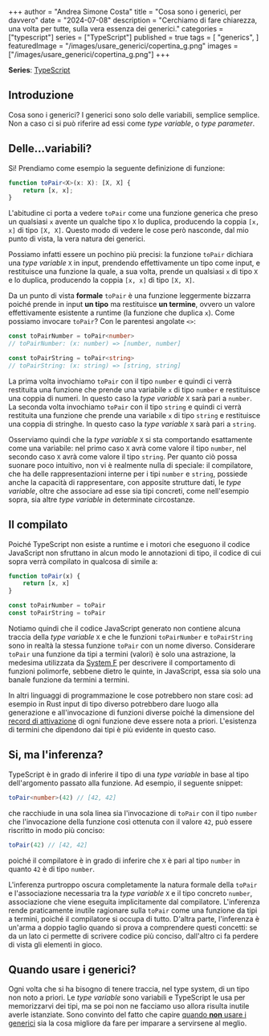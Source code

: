 +++
author = "Andrea Simone Costa"
title = "Cosa sono i generici, per davvero"
date = "2024-07-08"
description = "Cerchiamo di fare chiarezza, una volta per tutte, sulla vera essenza dei generici."
categories = ["typescript"]
series = ["TypeScript"]
published = true
tags = [
    "generics",
]
featuredImage = "/images/usare_generici/copertina_g.png"
images = ["/images/usare_generici/copertina_g.png"]
+++

__Series__: [TypeScript](/it/series/typescript/)

## Introduzione

Cosa sono i generici? I generici sono solo delle variabili, semplice semplice. Non a caso ci si può riferire ad essi come _type variable_, o _type parameter_.

## Delle...variabili?

Si! Prendiamo come esempio la seguente definizione di funzione:

```ts
function toPair<X>(x: X): [X, X] {
    return [x, x];
}
```

L'abitudine ci porta a vedere `toPair` come una funzione generica che preso un qualsiasi `x` avente un qualche tipo `X` lo duplica, producendo la coppia `[x, x]` di tipo `[X, X]`. Questo modo di vedere le cose però nasconde, dal mio punto di vista, la vera natura dei generici.

Possiamo infatti essere un pochino più precisi: la funzione `toPair` dichiara una _type variable_ `X` in input, prendendo effettivamente un tipo come input, e restituisce una funzione la quale, a sua volta, prende un qualsiasi `x` di tipo `X` e lo duplica, producendo la coppia `[x, x]` di tipo `[X, X]`.

Da un punto di vista __formale__ `toPair` è una funzione leggermente bizzarra poiché prende in input __un tipo__ ma restituisce __un termine__, ovvero un valore effettivamente esistente a runtime (la funzione che duplica `x`). Come possiamo invocare `toPair`? Con le parentesi angolate `<>`:

```ts
const toPairNumber = toPair<number>
// toPairNumber: (x: number) => [number, number]

const toPairString = toPair<string>
// toPairString: (x: string) => [string, string]
```

La prima volta invochiamo `toPair` con il tipo `number` e quindi ci verrà restituita una funzione che prende una variabile `x` di tipo `number` e restituisce una coppia di numeri. In questo caso la _type variable_ `X` sarà pari a `number`. La seconda volta invochiamo `toPair` con il tipo `string` e quindi ci verrà restituita una funzione che prende una variabile `x` di tipo `string` e restituisce una coppia di stringhe. In questo caso la _type variable_ `X` sarà pari a `string`.

Osserviamo quindi che la _type variable_ `X` si sta comportando esattamente come una variabile: nel primo caso `X` avrà come valore il tipo `number`, nel secondo caso `X` avrà come valore il tipo `string`. Per quanto ciò possa suonare poco intuitivo, non vi è realmente nulla di speciale: il compilatore, che ha delle rappresentazioni interne per i tipi `number` e `string`, possiede anche la capacità di rappresentare, con apposite strutture dati, le _type variable_, oltre che associare ad esse sia tipi concreti, come nell'esempio sopra, sia altre _type variable_ in determinate circostanze.

## Il compilato

Poiché TypeScript non esiste a runtime e i motori che eseguono il codice JavaScript non sfruttano in alcun modo le annotazioni di tipo, il codice di cui sopra verrà compilato in qualcosa di simile a:

```js
function toPair(x) {
    return [x, x]
}

const toPairNumber = toPair
const toPairString = toPair
```

Notiamo quindi che il codice JavaScript generato non contiene alcuna traccia della _type variable_ `X` e che le funzioni `toPairNumber` e `toPairString` sono in realtà la stessa funzione `toPair` con un nome diverso. Considerare `toPair` una funzione da tipi a termini (valori) è solo una astrazione, la medesima utilizzata da [System F](https://en.wikipedia.org/wiki/System_F) per descrivere il comportamento di funzioni polimorfe, sebbene dietro le quinte, in JavaScript, essa sia solo una banale funzione da termini a termini.

In altri linguaggi di programmazione le cose potrebbero non stare così: ad esempio in Rust input di tipo diverso potrebbero dare luogo alla generazione e all'invocazione di funzioni diverse poiché la dimensione del [record di attivazione](https://en.wikipedia.org/wiki/Call_stack) di ogni funzione deve essere nota a priori. L'esistenza di termini che dipendono dai tipi è più evidente in questo caso.

## Si, ma l'inferenza?

TypeScript è in grado di inferire il tipo di una _type variable_ in base al tipo dell'argomento passato alla funzione. Ad esempio, il seguente snippet:

```ts
toPair<number>(42) // [42, 42]
```

che racchiude in una sola linea sia l'invocazione di `toPair` con il tipo `number` che l'invocazione della funzione così ottenuta con il valore `42`, può essere riscritto in modo più conciso:

```ts
toPair(42) // [42, 42]
```

poiché il compilatore è in grado di inferire che `X` è pari al tipo `number` in quanto `42` è di tipo `number`.

L'inferenza purtroppo oscura completamente la natura formale della `toPair` e l'associazione necessaria tra la _type variable_ `X` e il tipo concreto `number`, associazione che viene eseguita implicitamente dal compilatore. L'inferenza rende praticamente inutile ragionare sulla `toPair` come una funzione da tipi a termini, poiché il compilatore si occupa di tutto. D'altra parte, l'inferenza è un'arma a doppio taglio quando si prova a comprendere questi concetti: se da un lato ci permette di scrivere codice più conciso, dall'altro ci fa perdere di vista gli elementi in gioco.

## Quando usare i generici?

Ogni volta che si ha bisogno di tenere traccia, nel type system, di un tipo non noto a priori. Le _type variable_ sono variabili e TypeScript le usa per memorizzarvi dei tipi, ma se poi non ne facciamo uso allora risulta inutile averle istanziate. Sono convinto del fatto che capire [quando __non__ usare i generici](/it/posts/quando-non-usare-i-generici/) sia la cosa migliore da fare per imparare a servirsene al meglio.